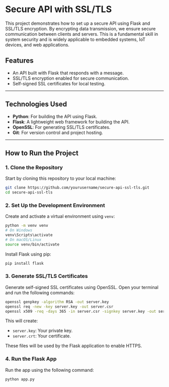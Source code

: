 # Secure API with SSL/TLS

This project demonstrates how to set up a secure API using Flask and SSL/TLS encryption. By encrypting data transmission, we ensure secure communication between clients and servers. This is a fundamental skill in system security and is widely applicable to embedded systems, IoT devices, and web applications.

## Features
- An API built with Flask that responds with a message.
- SSL/TLS encryption enabled for secure communication.
- Self-signed SSL certificates for local testing.

---

## Technologies Used
- **Python**: For building the API using Flask.
- **Flask**: A lightweight web framework for building the API.
- **OpenSSL**: For generating SSL/TLS certificates.
- **Git**: For version control and project hosting.

---

## How to Run the Project

### 1. Clone the Repository
Start by cloning this repository to your local machine:
```bash
git clone https://github.com/yourusername/secure-api-ssl-tls.git
cd secure-api-ssl-tls
```

### 2. Set Up the Development Environment
Create and activate a virtual environment using `venv`:

```bash
python -m venv venv
# On Windows
venv\Scripts\activate
# On macOS/Linux
source venv/bin/activate
```

Install Flask using pip:

```bash
pip install flask
```

### 3. Generate SSL/TLS Certificates
Generate self-signed SSL certificates using OpenSSL. Open your terminal and run the following commands:

```bash
openssl genpkey -algorithm RSA -out server.key
openssl req -new -key server.key -out server.csr
openssl x509 -req -days 365 -in server.csr -signkey server.key -out server.crt
```

This will create:
- `server.key`: Your private key.
- `server.crt`: Your certificate.

These files will be used by the Flask application to enable HTTPS.

### 4. Run the Flask App
Run the app using the following command:

```bash
python app.py
```
